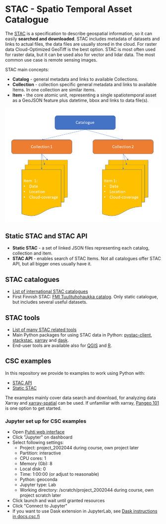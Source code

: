 # STAC - Spatio Temporal Asset Catalogue

The [STAC](https://stacspec.org/en/) is a specification to describe geospatial information, so it can easily **searched and downloaded**. 
STAC includes metadata of datasets and links to actual files, the data files are usually stored in the cloud. 
For raster data Cloud-Optimized GeoTiff is the best option. 
STAC is most often used for raster data, but it can be used also for vector and lidar data. The most common use case is remote sensing images.

STAC main concepts:

* **Catalog** - general metadata and links to available Collections.
* **Collection** - collection specific general metadata and links to available Items. In one collection are similar items.
* **Item** - the core atomic unit, representing a single spatiotemporal asset as a GeoJSON feature plus datetime, bbox and links to data file(s).

[<img src="./STAC2.png"  width="600"/>](image.png)


## Static STAC and STAC API

* **Static STAC** - a set of linked JSON files representing each catalog, collection and item.
* **STAC API** - enables search of STAC Items. Not all catalogues offer STAC API, but all bigger ones usually have it.

## STAC catalogues

* [List of international STAC catalogues](https://stacindex.org/catalogs)
* First Finnish STAC: [FMI Tuulituhohaukka catalog](https://pta.data.lit.fmi.fi/stac/root.json). Only static catalogue, but includes several useful datasets.

## STAC tools
* [List of many STAC related tools](https://stacindex.org/ecosystem#/)
* Main Python packages for using STAC data in Python: [pystac-client](https://pystac-client.readthedocs.io/en/latest), [stackstac](https://stackstac.readthedocs.io/), 
[xarray](https://xarray.dev/) and [dask](https://www.dask.org/).
* End-user tools are available also for [QGIS](https://stac-utils.github.io/qgis-stac-plugin/) and [R](https://cran.r-project.org/web/packages/rstac/index.html).


## CSC examples
In this repository we provide to examples to work using Python with:
* [STAC API](stac_xarray_dask_example.ipynb)
* [Static STAC](static_stac.ipynb)

The examples mainly cover data search and download, for analyzing data Xarray and [xarray-spatial](https://xarray-spatial.org/) can be used. If unfamiliar with xarray, [Pangeo 101](https://pangeo-data.github.io/foss4g-2022/intro.html) is one option to get started.

### Jupyter set up for CSC examples
* Open [Puhti web interface](https://www.puhti.csc.fi/)
* Click "Jupyter" on dashboard
* Select following settings:
	* Project: project_2002044 during course, own project later 
	* Partition: interactive
	* CPU cores: 1
	* Memory (Gb): 8 
	* Local disk: 0
	* Time: 1:00:00 (or adjust to reasonable)
	* Python: geoconda 
	* Jupyter type: Lab
	* Working directory: /scratch/project_2002044 during course, own project scratch later
* Click launch and wait until granted resources 
* Click "Connect to Jupyter" 
* If you want to use Dask extension in JupyterLab, see [Dask instructions in docs.csc.fi](https://docs.csc.fi/support/tutorials/dask-python/#dask-with-jupyter)
